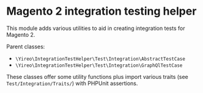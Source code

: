 # Magento 2 integration testing helper
This module adds various utilities to aid in creating integration tests for Magento 2.

Parent classes:
- `\Yireo\IntegrationTestHelper\Test\Integration\AbstractTestCase`
- `\Yireo\IntegrationTestHelper\Test\Integration\GraphQlTestCase`

These classes offer some utility functions plus import various traits (see `Test/Integration/Traits/`) with PHPUnit assertions.
